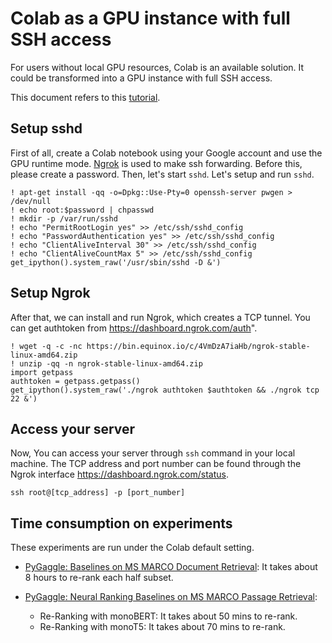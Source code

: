 # Colab as a GPU instance with full SSH access

For users without local GPU resources, Colab is an available solution. It could be transformed into a GPU instance with full SSH access.

This document refers to this [tutorial](https://imadelhanafi.com/posts/google_colal_server/).

## Setup sshd
First of all, create a Colab notebook using your Google account and use the GPU runtime mode.
[Ngrok](https://ngrok.com/) is used to make ssh forwarding. Before this, please create a password. Then, let's start `sshd`.
Let's setup and run `sshd`.
```
! apt-get install -qq -o=Dpkg::Use-Pty=0 openssh-server pwgen > /dev/null
! echo root:$password | chpasswd
! mkdir -p /var/run/sshd
! echo "PermitRootLogin yes" >> /etc/ssh/sshd_config
! echo "PasswordAuthentication yes" >> /etc/ssh/sshd_config
! echo "ClientAliveInterval 30" >> /etc/ssh/sshd_config
! echo "ClientAliveCountMax 5" >> /etc/ssh/sshd_config
get_ipython().system_raw('/usr/sbin/sshd -D &')
```

## Setup Ngrok
After that, we can install and run Ngrok, which creates a TCP tunnel.
You can get authtoken from https://dashboard.ngrok.com/auth".
```
! wget -q -c -nc https://bin.equinox.io/c/4VmDzA7iaHb/ngrok-stable-linux-amd64.zip
! unzip -qq -n ngrok-stable-linux-amd64.zip
import getpass
authtoken = getpass.getpass()
get_ipython().system_raw('./ngrok authtoken $authtoken && ./ngrok tcp 22 &')
```

## Access your server
Now, You can access your server through `ssh` command in your local machine.
The TCP address and port number can be found through the Ngrok interface https://dashboard.ngrok.com/status.
```
ssh root@[tcp_address] -p [port_number]
```

## Time consumption on experiments

These experiments are run under the Colab default setting.

+ [PyGaggle: Baselines on MS MARCO Document Retrieval](https://github.com/castorini/pygaggle/blob/master/docs/experiments-msmarco-document.md): It takes about 8 hours to re-rank each half subset.

+ [PyGaggle: Neural Ranking Baselines on MS MARCO Passage Retrieval](https://github.com/castorini/pygaggle/blob/master/docs/experiments-msmarco-passage.md):
  + Re-Ranking with monoBERT: It takes about 50 mins to re-rank.
  + Re-Ranking with monoT5: It takes about 70 mins to re-rank.
